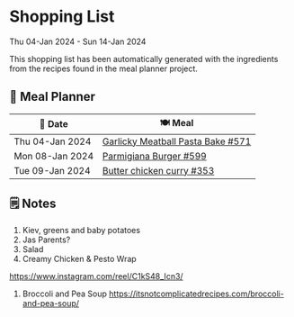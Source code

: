 # Shopping List

Thu 04-Jan 2024 - Sun 14-Jan 2024

This shopping list has been automatically generated with the ingredients from the recipes found in the meal planner project.

## 📅 Meal Planner

|📅 Date| 🍽️ Meal|
|----|----|
|Thu 04-Jan 2024|[Garlicky Meatball Pasta Bake  #571](https://github.com/jcallaghan/The-Cookbook/issues/571)|
|Mon 08-Jan 2024|[Parmigiana Burger #599](https://github.com/jcallaghan/The-Cookbook/issues/599)|
|Tue 09-Jan 2024|[Butter chicken curry #353](https://github.com/jcallaghan/The-Cookbook/issues/353)|

## 🗒️ Notes

1. Kiev, greens and baby potatoes 
1. Jas Parents?
1. Salad
1. Creamy Chicken & Pesto Wrap

https://www.instagram.com/reel/C1kS48_Icn3/
1. Broccoli and Pea Soup https://itsnotcomplicatedrecipes.com/broccoli-and-pea-soup/
